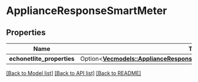 # ApplianceResponseSmartMeter

## Properties

Name | Type | Description | Notes
------------ | ------------- | ------------- | -------------
**echonetlite_properties** | Option<[**Vec<models::ApplianceResponseSmartMeterEchonetlitePropertiesInner>**](ApplianceResponse_smart_meter_echonetlite_properties_inner.md)> |  | [optional]

[[Back to Model list]](../README.md#documentation-for-models) [[Back to API list]](../README.md#documentation-for-api-endpoints) [[Back to README]](../README.md)


